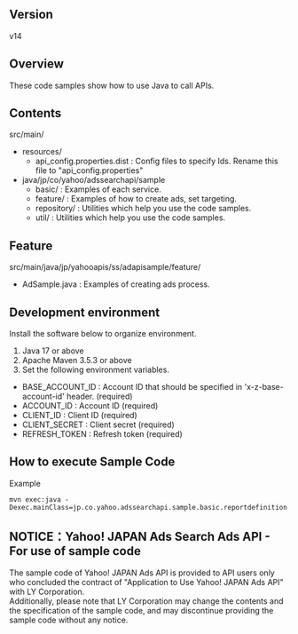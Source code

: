 ## Version

v14

## Overview

These code samples show how to use Java to call APIs.

## Contents

src/main/
  - resources/
    - api_config.properties.dist    : Config files to specify Ids. Rename this file to "api_config.properties"
  - java/jp/co/yahoo/adssearchapi/sample
    - basic/                      : Examples of each service.
    - feature/                    : Examples of how to create ads, set targeting.
    - repository/                 : Utilities which help you use the code samples.
    - util/                       : Utilities which help you use the code samples.

## Feature

src/main/java/jp/yahooapis/ss/adapisample/feature/
  - AdSample.java                               : Examples of creating ads process.

## Development environment

Install the software below to organize environment.

1. Java 17 or above
2. Apache Maven 3.5.3 or above
3. Set the following environment variables.
  - BASE_ACCOUNT_ID      : Account ID that should be specified in 'x-z-base-account-id' header. (required)
  - ACCOUNT_ID           : Account ID (required)
  - CLIENT_ID            : Client ID (required)
  - CLIENT_SECRET        : Client secret (required)
  - REFRESH_TOKEN        : Refresh token (required)

## How to execute Sample Code

Example
```
mvn exec:java -Dexec.mainClass=jp.co.yahoo.adssearchapi.sample.basic.reportdefinition.ReportDefinitionServiceSample
```

## NOTICE：Yahoo! JAPAN Ads Search Ads API - For use of sample code

The sample code of Yahoo! JAPAN Ads API is provided to API users only who concluded the contract of "Application to Use Yahoo! JAPAN Ads API" with LY Corporation.  
Additionally, please note that LY Corporation may change the contents and the specification of the sample code, and may discontinue providing the sample code without any notice.  
